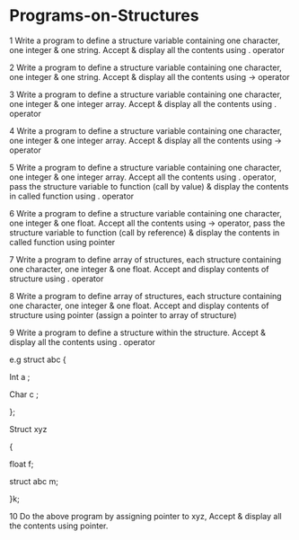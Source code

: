 # Programs-on-Structures


1 Write a program to define a structure variable containing one character, one integer & one
 string. Accept & display all the contents using . operator<br>
 
2 Write a program to define a structure variable containing one character, one integer & one
 string. Accept & display all the contents using -> operator<br>
 
3 Write a program to define a structure variable containing one character, one integer & one
 integer array. Accept & display all the contents using . operator<br>
 
4 Write a program to define a structure variable containing one character, one integer & one
 integer array. Accept & display all the contents using -> operator<br>
 
5 Write a program to define a structure variable containing one character, one integer & one
 integer array. Accept all the contents using . operator, pass the structure variable to function
 (call by value) & display the contents in called function using . operator<br>
 
6 Write a program to define a structure variable containing one character, one integer & one
 float. Accept all the contents using -> operator, pass the structure variable to function (call by
 reference) & display the contents in called function using pointer<br>
 
7 Write a program to define array of structures, each structure containing one character, one
 integer & one float. Accept and display contents of structure using . operator<br>
 
8 Write a program to define array of structures, each structure containing one character, one
 integer & one float. Accept and display contents of structure using pointer (assign a pointer to
 array of structure)<br>
 
9 Write a program to define a structure within the structure. Accept & display all the contents
 using . operator<br>
 
e.g struct abc
{

Int a ;

Char c ;

};

Struct xyz

{

float f;

struct abc m;

}k;<br>

10 Do the above program by assigning pointer to xyz, Accept & display all the contents using
pointer.<br>
